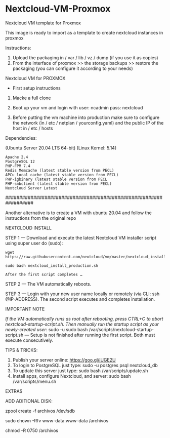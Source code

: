 # Nextcloud-VM-Proxmox
Nextcloud VM template for Proxmox

This image is ready to import as a template to create nextcloud instances in proxmox

Instructions:
1. Upload the packaging in / var / lib / vz / dump (if you use it as copies)
2. From the interface of proxmox >> the storage backups >> restore the packaging (you can configure it according to your needs)


Nextcloud VM for PROXMOX 
- First setup instructions

1. Macke a full clone

2. Boot up your vm and login with 
user: ncadmin
pass: nextcloud

3. Before putting the vm machine into production make sure to configure the network (in / etc / netplan / yourconfig.yaml) and the public IP of the host in / etc / hosts


Dependencies:

(Ubuntu Server 20.04 LTS 64-bit)
(Linux Kernel: 5.14)

    Apache 2.4
    PostgreSQL 12
    PHP-FPM 7.4
    Redis Memcache (latest stable version from PECL)
    APCu local cache (latest stable version from PECL)
    PHP-igbinary (latest stable version from PECL
    PHP-smbclient (latest stable version from PECL)
    Nextcloud Server Latest
    
    
    
##################################################################


Another alternative is to create a VM with ubuntu 20.04 and follow the instructions from the original repo


NEXTCLOUD INSTALL

STEP 1 — Download and execute the latest Nextcloud VM installer script using super user do (sudo):

    wget https://raw.githubusercontent.com/nextcloud/vm/master/nextcloud_install_production.sh
    
    sudo bash nextcloud_install_production.sh
    
    After the first script completes …
    
STEP 2 — The VM automatically reboots.

STEP 3 — Login with your new user name locally or remotely (via CLI: ssh <user>@IP-ADDRESS). The second script executes and completes installation.


IMPORTANT NOTE

*If the VM automatically runs as root after rebooting, press CTRL+C to abort nextcloud-startup-script.sh. Then manually run the startup script as your newly-created user:* sudo -u <user> sudo bash /var/scripts/nextcloud-startup-script.sh — Setup is not finished after running the first script. Both must execute consecutively.


TIPS & TRICKS:

1. Publish your server online: https://goo.gl/iUGE2U
2. To login to PostgreSQL just type: sudo -u postgres psql nextcloud_db 
3. To update this server just type: sudo bash /var/scripts/update.sh
4. Install apps, configure Nextcloud, and server: sudo bash /var/scripts/menu.sh


EXTRAS

ADD ADITIONAL DISK:

zpool create -f archivos /dev/sdb

sudo chown -Rfv www-data:www-data /archivos

chmod -R 0750 /archivos


